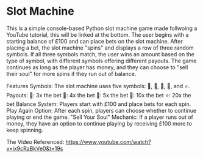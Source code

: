 # Slot Machine
 
This is a simple console-based Python slot machine game made follwoing a YouTube tutorial, this will be linked at the bottom. The user begins with a starting balance of £100 and can place bets on the slot machine. After placing a bet, the slot machine "spins" and displays a row of three random symbols. If all three symbols match, the user wins an amount based on the type of symbol, with different symbols offering different payouts. The game continues as long as the player has money, and they can choose to "sell their soul" for more spins if they run out of balance.

Features
Symbols: The slot machine uses five symbols: 🍒, 🍉, 🍋, 🔔, and ⭐.
Payouts:
🍒: 3x the bet
🍉: 4x the bet
🍋: 5x the bet
🔔: 10x the bet
⭐: 20x the bet
Balance System: Players start with £100 and place bets for each spin.
Play Again Option: After each spin, players can choose whether to continue playing or end the game.
"Sell Your Soul" Mechanic: If a player runs out of money, they have an option to continue playing by receiving £100 more to keep spinning.

The Video Referenced: https://www.youtube.com/watch?v=ix9cRaBkVe0&t=19s
